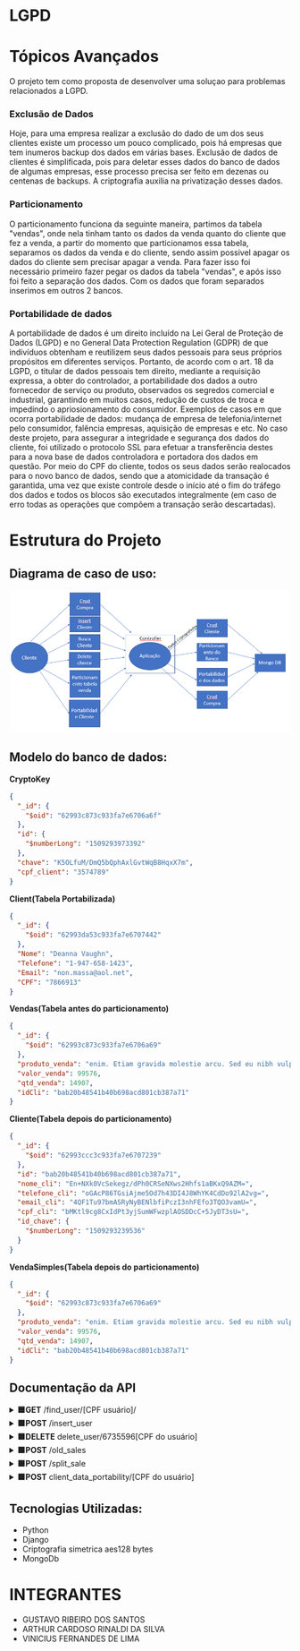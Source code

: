 # LGPD
# Tópicos Avançados
O projeto tem como proposta de desenvolver uma soluçao para problemas relacionados a LGPD.

### Exclusão de Dados
Hoje, para uma empresa realizar a exclusão do dado de um dos seus clientes existe um processo um pouco complicado, pois há empresas que tem inumeros backup dos dados em várias bases. Exclusão de dados de clientes é simplificada, pois para deletar esses dados do banco de dados de algumas empresas, esse processo precisa ser feito em dezenas ou centenas de backups.
A criptografia auxilia na privatização desses dados.

### Particionamento
O particionamento funciona da seguinte maneira, partimos da tabela "vendas", onde nela tinham tanto os dados da venda quanto do cliente que fez a venda, a partir do momento que particionamos essa tabela, separamos os dados da venda e do cliente, sendo assim possivel apagar os dados do cliente sem precisar apagar a venda.
Para fazer isso foi necessário primeiro fazer pegar os dados da tabela "vendas", e após isso foi feito a separação dos dados. Com os dados que foram separados inserimos em outros 2 bancos.

### Portabilidade de dados
A portabilidade de dados é um direito incluído na Lei Geral de Proteção de Dados (LGPD) e no General Data Protection Regulation (GDPR) de que indivíduos obtenham e reutilizem seus dados pessoais para seus próprios propósitos em diferentes serviços. Portanto, de acordo com o art. 18 da LGPD, o titular de dados pessoais tem direito, mediante a requisição expressa, a obter do controlador, a portabilidade dos dados a outro fornecedor de serviço ou produto, observados os segredos comercial e industrial, garantindo em muitos casos, redução de custos de troca e impedindo o apriosionamento do consumidor. Exemplos de casos em que ocorra portabilidade de dados: mudança de empresa de telefonia/internet pelo consumidor, falência empresas, aquisição de empresas e etc. 
No caso deste projeto, para assegurar a integridade e segurança dos dados do cliente, foi utilizado o protocolo SSL para efetuar a transferência destes para a nova base de dados controladora e portadora dos dados em questão. Por meio do CPF do cliente, todos os seus dados serão realocados para o novo banco de dados, sendo que a atomicidade da transação é garantida, uma vez que existe controle desde o início até o fim do tráfego dos dados e todos os blocos são executados integralmente (em caso de erro todas as operações que compõem a transação serão descartadas).
<a name="estrutura"></a>
# Estrutura do Projeto
## Diagrama de caso de uso:
![Casos de uso](/caso_de_uso.PNG)


## Modelo do banco de dados:
**CryptoKey**
```json
{
  "_id": {
    "$oid": "62993c873c933fa7e6706a6f"
  },
  "id": {
    "$numberLong": "1509293973392"
  },
  "chave": "K5OLfuM/DmQ5bQphAxlGvtWqB8HqxX7m",
  "cpf_client": "3574789"
}
```

**Client(Tabela Portabilizada)**
```json
{
  "_id": {
    "$oid": "62993da53c933fa7e6707442"
  },
  "Nome": "Deanna Vaughn",
  "Telefone": "1-947-658-1423",
  "Email": "non.massa@aol.net",
  "CPF": "7866913"
}
```

**Vendas(Tabela antes do particionamento)**
```json
{
  "_id": {
    "$oid": "62993c873c933fa7e6706a69"
  },
  "produto_venda": "enim. Etiam gravida molestie arcu. Sed eu nibh vulputate mauris",
  "valor_venda": 99576,
  "qtd_venda": 14907,
  "idCli": "bab20b48541b40b698acd801cb387a71"
}
```


**Cliente(Tabela depois do particionamento)**
```json
{
  "_id": {
    "$oid": "62993ccc3c933fa7e6707239"
  },
  "id": "bab20b48541b40b698acd801cb387a71",
  "nome_cli": "En+NXk0VcSekegz/dPh0CRSeNXws2Hhfs1aBKxQ9AZM=",
  "telefone_cli": "oGAcP86TGsiAjme5Od7h43DI4J8WhYK4CdDo92lA2vg=",
  "email_cli": "4QF1Tu97bmASRyNyBENlbfiPczI3nhFEfo3TQO3vamU=",
  "cpf_cli": "bMKtl9cg8CxIdPt3yjSumWFwzplAOSDDcC+5JyDT3sU=",
  "id_chave": {
    "$numberLong": "1509293239536"
  }
}
```

**VendaSimples(Tabela depois do particionamento)**
```json
{
  "_id": {
    "$oid": "62993c873c933fa7e6706a69"
  },
  "produto_venda": "enim. Etiam gravida molestie arcu. Sed eu nibh vulputate mauris",
  "valor_venda": 99576,
  "qtd_venda": 14907,
  "idCli": "bab20b48541b40b698acd801cb387a71"
}
```

## Documentação da API
<details >
<summary>
<b>🟦GET</b>  /find_user/[CPF usuário]/ 
</summary>

Busca uma vaga por id.
<p>Response 200:</p>

``` json
{
    "Nome": "Alden Harper",
    "Telefone": "1-998-995-1116",
    "Email": "in@outlook.com",
    "CPF": "6735596"
}
```
</details>

<details>
<summary>
<b>🟩POST</b> /insert_user
</summary>
Insere uma vaga.
<p>Exemplo de parâmetro:</p>

``` json
{"produto_venda":"elementum at,",
"valor_venda":49510,
"qtd_venda":31484,
"nome_cli":"Deanna Vaughn",
"telefone_cli":"1-947-658-1423",
"cpf_cli":666222,
"email_cli":"non.massa@aol.net"}
```
</details>

<details>
<summary>
<b>🟥DELETE</b> delete_user/6735596[CPF do usuário]
</summary>
Exclui a vaga baseada no parâmetro, caso encontrada.
<p>Response 200:</p>

``` json
{
   "message": "Key deleted"
}
```
</details>

<details>
<summary>
<b>🟩POST</b> /old_sales
</summary>
<p>Response 200:</p>
</details>

<details>
<summary>
<b>🟩POST</b> /split_sale
</summary>
Tabela Particionada
<p>Response 200:</p>
``` json
{
   "message": "Currículo inserido com sucesso"
}
```
</details>

<details>
<summary>
<b>🟩POST</b> client_data_portability/[CPF do usuário]
</summary>
Faz a portabilidade do usuário
<p>Response 200:</p>
</details>


<a name="tecnologia"></a>
## Tecnologias Utilizadas:
 * Python 
 * Django
 * Criptografia simetrica aes128 bytes
 * MongoDb


<a name="equipe"></a>
# INTEGRANTES
 * GUSTAVO RIBEIRO DOS SANTOS 
 * ARTHUR CARDOSO RINALDI DA SILVA
 * VINICIUS FERNANDES DE LIMA 
